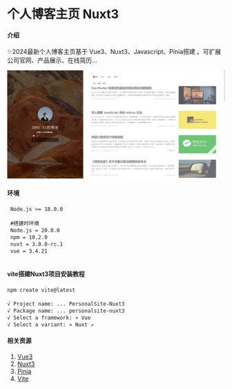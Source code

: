 # 个人博客主页 Nuxt3

#### 介绍

✨2024最新个人博客主页基于 Vue3、Nuxt3、Javascript、Pinia搭建 。可扩展公司官网、产品展示、在线简历...

![输入图片说明](docimage.png)




#### 环境

```shell
 Node.js >= 18.0.0

 #搭建时环境
 Node.js = 20.0.0
 npm = 10.2.0
 nuxt = 3.0.0-rc.1
 vue = 3.4.21
 
```

#### vite搭建Nuxt3项目安装教程

```shell
npm create vite@latest

√ Project name: ... PersonalSite-Nuxt3
√ Package name: ... personalsite-nuxt3
√ Select a framework: » Vue
√ Select a variant: » Nuxt ↗

```

#### 相关资源

1. [Vue3](https://cn.vuejs.org/guide/introduction.html)
2. [Nuxt3](https://nuxt.com.cn/docs/getting-started/installation)
3. [Pinia](https://pinia.vuejs.org/zh/introduction.html)
3. [Vite](https://cn.vitejs.dev/guide/)


